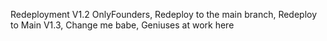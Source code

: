 Redeployment V1.2 OnlyFounders,
Redeploy to the main branch,
Redeploy to Main V1.3,
Change me babe,
Geniuses at work here 

